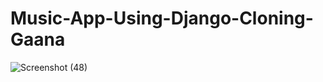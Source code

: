 # Music-App-Using-Django-Cloning-Gaana
![Screenshot (48)](https://github.com/ChristelPeerisR/Music-App-Using-Django-Gaana-App-/assets/83603996/546ca7ff-b8a3-47d9-b1df-0340dc39fe6d)
